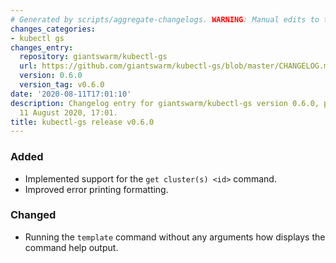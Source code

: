 ```yaml
---
# Generated by scripts/aggregate-changelogs. WARNING: Manual edits to this files will be overwritten.
changes_categories:
- kubectl gs
changes_entry:
  repository: giantswarm/kubectl-gs
  url: https://github.com/giantswarm/kubectl-gs/blob/master/CHANGELOG.md#060---2020-08-11
  version: 0.6.0
  version_tag: v0.6.0
date: '2020-08-11T17:01:10'
description: Changelog entry for giantswarm/kubectl-gs version 0.6.0, published on
  11 August 2020, 17:01.
title: kubectl-gs release v0.6.0
---
```


### Added
- Implemented support for the `get cluster(s) <id>` command.
- Improved error printing formatting.
### Changed
- Running the `template` command without any arguments how displays the command help output.
